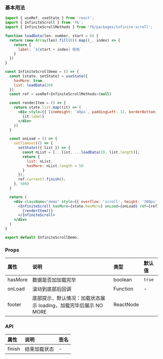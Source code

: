 <div class="block-panel"><h3>基本用法</h3>

```jsx
import { useRef, useState } from 'react';
import { InfiniteScroll } from 'f6';
import { InfiniteScrollMethods } from 'f6/packages/infinite-scroll';

function loadData(len: number, start = 0) {
  return (new Array(len).fill(0)).map((_, index) => {
    return {
      label: `${start + index} 哈哈`
    }
  })
}

const InfiniteScrollDemo = () => {
  const [state, setState] = useState({
    hasMore: true,
    list: loadData(20)
  })
  const ref = useRef<InfiniteScrollMethods>(null)

  const renderItem = () => {
    return state.list.map((it) => (
      <div style={{ lineHeight: `40px`, paddingLeft: 12, borderBottom: '1px solid #f5f5f5' }}>
        {it.label}
      </div>
    ))
  }

  const onLoad = () => {
    setTimeout(() => {
      setState(({ list }) => {
        const nList = [...list, ...loadData(20, list.length)];
        return {
          list: nList,
          hasMore: nList.length < 50
        }
      });
      ref.current?.finish();
    }, 500)
  }

  return (
    <div className="demo" style={{ overflow: 'scroll', height: '300px', background: '#fff' }}>
      <InfiniteScroll hasMore={state.hasMore} onLoad={onLoad} ref={ref}>
        {renderItem()}
      </InfiniteScroll>
    </div>
  )
}

export default InfiniteScrollDemo;
```
</div>

### Props

| 属性 | 说明 | 类型 | 默认值 |
| :-  | :- | :- | :- |
| hasMore | 数据是否加加载完毕 | boolean | `true` |
| onLoad | 滚动到底部后回调 | Function | - |
| footer | 底部提示，默认情况：加载状态展示 loading，加载完毕后展示 NO MORE | ReactNode |

### API

| 属性 | 说明 | 签名 |
| :-  | :- | :- |
| finish | 结束加载状态 | - |